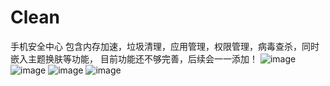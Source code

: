 # Clean
手机安全中心 
    包含内存加速，垃圾清理，应用管理，权限管理，病毒查杀，同时嵌入主题换肤等功能，
    目前功能还不够完善，后续会一一添加！
![image](https://github.com/xunzzz/Clean/blob/master/app/src/main/res/drawable-xxhdpi/S51208-114446.jpg)
![image](https://github.com/xunzzz/Clean/blob/master/app/src/main/res/drawable-xxhdpi/S51208-114510.jpg)
![image](https://github.com/xunzzz/Clean/blob/master/app/src/main/res/drawable-xxhdpi/S51208-114521.jpg)
![image](https://github.com/xunzzz/Clean/blob/master/app/src/main/res/drawable-xxhdpi/S51208-114535.jpg)


